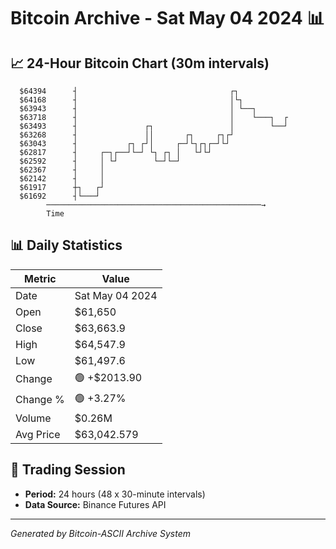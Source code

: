 # Bitcoin Archive - Sat May 04 2024 📊

## 📈 24-Hour Bitcoin Chart (30m intervals)

```
  $64394      ┤                                  ┌┐            
  $64168      ┤                                  │└┐           
  $63943      ┤                                  │ └──┐        
  $63718      ┤                                  │    └───┐  ┌ 
  $63493      ┤               ┌┐                 │        └──┘ 
  $63268      ┤               ││       ┌┐     ┌┐┌┘             
  $63043      ┤           ┌┐ ┌┘│     ┌─┘└┐┌┐┌─┘└┘              
  $62817      ┤     ┌─┐┌──┘└─┘ └┐ ┌┐ │   └┘└┘                  
  $62592      ┤     │ └┘        └─┘└─┘                         
  $62367      ┤     │                                          
  $62142      ┤     │                                          
  $61917      ┼┐   ┌┘                                          
  $61692      ┤└───┘                                           
        ────────────────────────────────────────────────→
        Time
```

## 📊 Daily Statistics

| Metric | Value |
|--------|-------|
| Date | Sat May 04 2024 |
| Open | $61,650 |
| Close | $63,663.9 |
| High | $64,547.9 |
| Low | $61,497.6 |
| Change | 🟢 +$2013.90 |
| Change % | 🟢 +3.27% |
| Volume | $0.26M |
| Avg Price | $63,042.579 |

## 📅 Trading Session

- **Period:** 24 hours (48 x 30-minute intervals)
- **Data Source:** Binance Futures API

---
*Generated by Bitcoin-ASCII Archive System*
